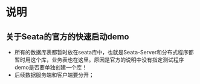 # 说明
## 关于Seata的官方的快速启动demo
- 所有的数据库表都暂时放在seata库中，也就是Seata-Server和分布式程序都暂时用这个库，业务表也在这里。原因是官方的说明中没有指定测试程序demo是否要单独创建一个库！
- 后续数据服务端和客户端要分开；
